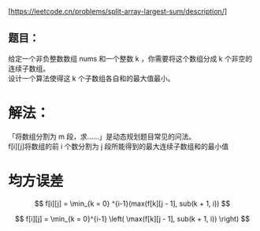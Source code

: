 [https://leetcode.cn/problems/split-array-largest-sum/description/]  
## 题目：  
给定一个非负整数数组 nums 和一个整数 k ，你需要将这个数组分成 k 个非空的连续子数组。    
设计一个算法使得这 k 个子数组各自和的最大值最小。    
  
    
# 解法：  
「将数组分割为 m 段，求……」是动态规划题目常见的问法。  
f[i][j]将数组的前 i 个数分割为 j 段所能得到的最大连续子数组和的最小值  
# 均方误差
$$
f[i][j] = \min_{k = 0} ^{i-1}(max(f[k][j - 1], sub(k + 1, i))
$$


$$
f[i][j] = \min_{k = 0}^{i-1} \left( \max(f[k][j - 1], sub(k + 1, i)) \right)
$$





